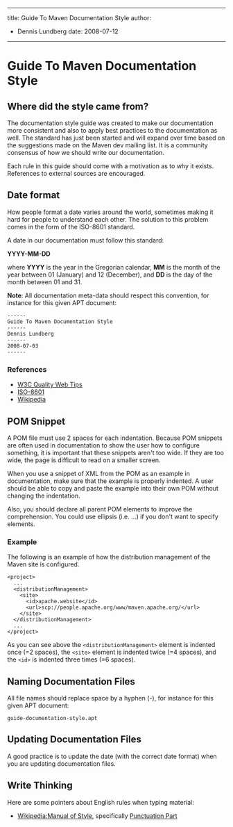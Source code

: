 ---

title: Guide To Maven Documentation Style
author: 
- Dennis Lundberg
date: 2008-07-12
----------------

<!--
Licensed to the Apache Software Foundation (ASF) under one
or more contributor license agreements.  See the NOTICE file
distributed with this work for additional information
regarding copyright ownership.  The ASF licenses this file
to you under the Apache License, Version 2.0 (the
"License"); you may not use this file except in compliance
with the License.  You may obtain a copy of the License at

http://www.apache.org/licenses/LICENSE-2.0

Unless required by applicable law or agreed to in writing,
software distributed under the License is distributed on an
"AS IS" BASIS, WITHOUT WARRANTIES OR CONDITIONS OF ANY
KIND, either express or implied.  See the License for the
specific language governing permissions and limitations
under the License.
-->

# Guide To Maven Documentation Style

## Where did the style came from?

The documentation style guide was created to make our documentation more consistent and also to apply best practices to the documentation as well. The standard has just been started and will expand over time based on the suggestions made on the Maven dev mailing list. It is a community consensus of how we should write our documentation.

Each rule in this guide should come with a motivation as to why it exists. References to external sources are encouraged.

## Date format

How people format a date varies around the world, sometimes making it hard for people to understand each other. The solution to this problem comes in the form of the ISO-8601 standard.

A date in our documentation must follow this standard:

**YYYY-MM-DD**

where **YYYY** is the year in the Gregorian calendar, **MM** is the month of the year between 01 \(January\) and 12 \(December\), and **DD** is the day of the month between 01 and 31\.

**Note**: All documentation meta-data should respect this convention, for instance for this given APT document:

```
------
Guide To Maven Documentation Style
------
Dennis Lundberg
------
2008-07-03
------
```

### References

- [W3C Quality Web Tips](http://www.w3.org/QA/Tips/iso-date)
- [ISO-8601](http://www.iso.org/iso/iso_catalogue/catalogue_tc/catalogue_detail.htm?csnumber=26780)
- [Wikipedia](http://en.wikipedia.org/wiki/ISO_8601)

<!-- NOTE: Add more rules here. Follow the heading style of the rule above.-->

## POM Snippet

A POM file must use 2 spaces for each indentation. Because POM snippets are often used in documentation to show the user how to configure something, it is important that these snippets aren&apos;t too wide. If they are too wide, the page is difficult to read on a smaller screen.

When you use a snippet of XML from the POM as an example in documentation, make sure that the example is properly indented. A user should be able to copy and paste the example into their own POM without changing the indentation.

Also, you should declare all parent POM elements to improve the comprehension. You could use ellipsis \(i.e. ...\) if you don&apos;t want to specify elements.

### Example

The following is an example of how the distribution management of the Maven site is configured.

```unknown
<project>
  ...
  <distributionManagement>
    <site>
      <id>apache.website</id>
      <url>scp://people.apache.org/www/maven.apache.org/</url>
    </site>
  </distributionManagement>
  ...
</project>
```

As you can see above the `<distributionManagement>` element is indented once \(=2 spaces\), the `<site>` element is indented twice \(=4 spaces\), and the `<id>` is indented three times \(=6 spaces\).

## Naming Documentation Files

All file names should replace space by a hyphen \(-\), for instance for this given APT document:

```
guide-documentation-style.apt
```

## Updating Documentation Files

A good practice is to update the date \(with the correct date format\) when you are updating documentation files.

## Write Thinking

Here are some pointers about English rules when typing material:

- [Wikipedia:Manual of Style](https://en.wikipedia.org/wiki/Wikipedia:Manual_of_Style), specifically [Punctuation Part](https://en.wikipedia.org/wiki/Wikipedia:Manual_of_Style#Punctuation)

